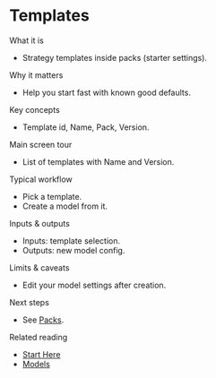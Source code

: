 # Templates

What it is
- Strategy templates inside packs (starter settings).

Why it matters
- Help you start fast with known good defaults.

Key concepts
- Template id, Name, Pack, Version.

Main screen tour
- List of templates with Name and Version.

Typical workflow
- Pick a template.
- Create a model from it.

Inputs & outputs
- Inputs: template selection.
- Outputs: new model config.

Limits & caveats
- Edit your model settings after creation.

Next steps
- See [Packs](./packs.md).

Related reading
- [Start Here](../START_HERE.md)
- [Models](./models.md)
